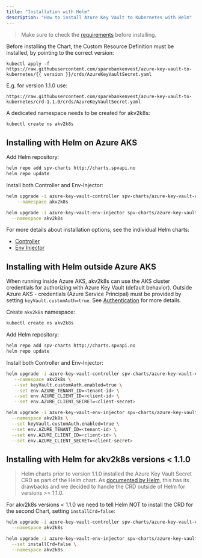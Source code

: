 ```yaml
---
title: "Installation with Helm"
description: "How to install Azure Key Vault to Kubernetes with Helm"
---
```


> Make sure to check the [requirements](requirements) before installing. 

Before installing the Chart, the Custom Resource Definition must be installed, by pointing to the correct version:

```
kubectl apply -f https://raw.githubusercontent.com/sparebankenvest/azure-key-vault-to-kubernetes/{{ version }}/crds/AzureKeyVaultSecret.yaml
```

E.g. for version 1.1.0 use:

```
https://raw.githubusercontent.com/sparebankenvest/azure-key-vault-to-kubernetes/crd-1.1.0/crds/AzureKeyVaultSecret.yaml
```

A dedicated namespace needs to be created for akv2k8s:

```bash
kubectl create ns akv2k8s
```

## Installing with Helm on Azure AKS


Add Helm repository:

```bash
helm repo add spv-charts http://charts.spvapi.no
helm repo update
```

Install both Controller and Env-Injector:

```bash
helm upgrade -i azure-key-vault-controller spv-charts/azure-key-vault-controller \
    --namespace akv2k8s

helm upgrade -i azure-key-vault-env-injector spv-charts/azure-key-vault-env-injector \
  --namespace akv2k8s
```

For more details about installation options, see the 
individual Helm charts:

* [Controller](https://github.com/SparebankenVest/public-helm-charts/tree/master/stable/azure-key-vault-controller/README.md)
* [Env Injector](https://github.com/SparebankenVest/public-helm-charts/tree/master/stable/azure-key-vault-env-injector/README.md)

## Installing with Helm outside Azure AKS 

When running inside Azure AKS, akv2k8s can use the AKS cluster credentials for authorizing with Azure Key Vault (default behavior). Outside Azure AKS - credentials (Azure Service Principal) must be provided by setting `keyVault.customAuth=true`. See [Authentication](../security/authentication) for more details.

Create `akv2k8s` namespace:

```bash
kubectl create ns akv2k8s
```

Add Helm repository:

```bash
helm repo add spv-charts http://charts.spvapi.no
helm repo update
```

Install both Controller and Env-Injector:

```bash
helm upgrade -i azure-key-vault-controller spv-charts/azure-key-vault-controller \
   --namespace akv2k8s \
   --set keyVault.customAuth.enabled=true \
   --set env.AZURE_TENANT_ID=<tenant-id> \
   --set env.AZURE_CLIENT_ID=<client-id> \
   --set env.AZURE_CLIENT_SECRET=<client-secret>

helm upgrade -i azure-key-vault-env-injector spv-charts/azure-key-vault-env-injector \
  --namespace akv2k8s \
  --set keyVault.customAuth.enabled=true \
  --set env.AZURE_TENANT_ID=<tenant-id> \
  --set env.AZURE_CLIENT_ID=<client-id> \
  --set env.AZURE_CLIENT_SECRET=<client-secret>
```

## Installing with Helm for akv2k8s versions < 1.1.0

> Helm charts prior to version 1.1.0 installed the Azure Key Vault Secret CRD as part of the Helm chart. As [documented by Helm](https://helm.sh/docs/chart_best_practices/custom_resource_definitions/), this has its drawbacks and we decided to handle the CRD outside of Helm for versions >= 1.1.0. 

For akv2k8s versions < 1.1.0 we need to tell Helm NOT to install the CRD for the second Chart, setting `installCrd=false`:

```bash
helm upgrade -i azure-key-vault-controller spv-charts/azure-key-vault-controller \
  --namespace akv2k8s

helm upgrade -i azure-key-vault-env-injector spv-charts/azure-key-vault-env-injector \
  --set installCrd=false \
  --namespace akv2k8s
```